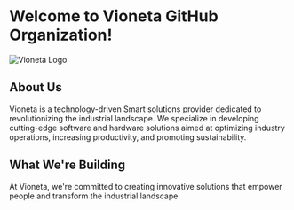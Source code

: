 # Welcome to Vioneta GitHub Organization!

![Vioneta Logo](https://github.com/Vioneta/.github-private/blob/main/profile/logo.png)

## About Us

Vioneta is a technology-driven Smart solutions provider dedicated to revolutionizing the industrial landscape. We specialize in developing cutting-edge software and hardware solutions aimed at optimizing industry operations, increasing productivity, and promoting sustainability.

## What We're Building

At Vioneta, we're committed to creating innovative solutions that empower people and transform the industrial landscape.




